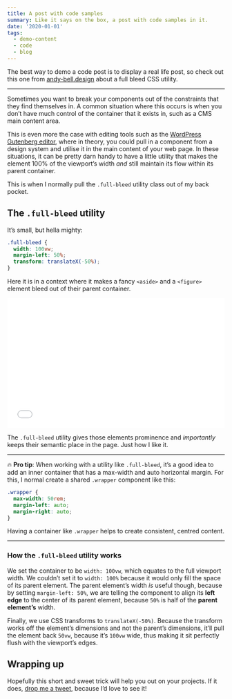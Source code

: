 ```yaml
---
title: A post with code samples
summary: Like it says on the box, a post with code samples in it.
date: '2020-01-01'
tags:
  - demo-content
  - code
  - blog
---
```

The best way to demo a code post is to display a real life post, so check out this one from [andy-bell.design](https://andy-bell.design/wrote/creating-a-full-bleed-css-utility/) about a full bleed CSS utility.

- - -

Sometimes you want to break your components out of the constraints that they find themselves in. A common situation where this occurs is when you don’t have much control of the container that it exists in, such as a CMS main content area.

This is even more the case with editing tools such as the [WordPress Gutenberg editor](https://wordpress.org/gutenberg/), where in theory, you could pull in a component from a design system and utilise it in the main content of your web page. In these situations, it can be pretty darn handy to have a little utility that makes the element 100% of the viewport’s width _and_ still maintain its flow within its parent container.

This is when I normally pull the `.full-bleed` utility class out of my back pocket.

## The `.full-bleed` utility

It’s small, but hella mighty:

```css
.full-bleed {
  width: 100vw;
  margin-left: 50%;
  transform: translateX(-50%);
}
```

Here it is in a context where it makes a fancy `<aside>` and a `<figure>` element bleed out of their parent container.

<iframe height="300" style="width: 100%;" scrolling="no" title="Piccalilli CSS Utility — Issue  #2 — Full bleed utility" src="//codepen.io/andybelldesign/embed/Nmxrwv/?height=300&theme-id=dark&default-tab=css,result" frameborder="no" allowtransparency="true" allowfullscreen="true">
  See the Pen <a href='https://codepen.io/andybelldesign/pen/Nmxrwv/'>Piccalilli CSS Utility — Issue  #2 — Full bleed utility</a> by Andy Bell
  (<a href='https://codepen.io/andybelldesign'>@andybelldesign</a>) on <a href='https://codepen.io'>CodePen</a>.
</iframe>

The `.full-bleed` utility gives those elements prominence and _importantly_ keeps their semantic place in the page. Just how I like it.

- - -

🔥 **Pro tip**: When working with a utility like `.full-bleed`, it’s a good idea to add an inner container that has a max-width and auto horizontal margin. For this, I normal create a shared `.wrapper` component like this:

```css
.wrapper {
  max-width: 50rem;
  margin-left: auto;
  margin-right: auto;
}
```

Having a container like `.wrapper` helps to create consistent, centred content.  

- - -

### How the `.full-bleed` utility works

We set the container to be `width: 100vw`, which equates to the full viewport width. We couldn’t set it to `width: 100%` because it would only fill the space of its parent element. The parent element’s width _is_ useful though, because by setting `margin-left: 50%`, we are telling the component to align its **left edge** to the center of its parent element, because `50%` is half of the **parent element’s** width.

Finally, we use CSS transforms to `translateX(-50%)`. Because the transform works off the element’s dimensions and not the parent’s dimensions, it’ll pull the element back `50vw`, because it’s `100vw` wide, thus making it sit perfectly flush with the viewport’s edges.

## Wrapping up

Hopefully this short and sweet trick will help you out on your projects. If it does, [drop me a tweet](https://twitter.com/andybelldesign), because I’d love to see it!
